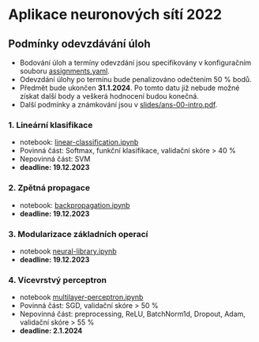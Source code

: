 Aplikace neuronových sítí 2022
==============================


Podmínky odevzdávání úloh
-------------------------

- Bodování úloh a termíny odevzdání jsou specifikovány v konfiguračním souboru [assignments.yaml](assignments.yaml).
- Odevzdání úlohy po termínu bude penalizováno odečtením 50 % bodů.
- Předmět bude ukončen **31.1.2024**. Po tomto datu již nebude možné získat další body a veškerá hodnocení budou konečná.
- Další podmínky a známkování jsou v [slides/ans-00-intro.pdf](slides/ans-00-intro.pdf).


### 1. Lineární klasifikace
  - notebook: [linear-classification.ipynb](assignments/linear-classification.ipynb)
  - Povinná část: Softmax, funkční klasifikace, validační skóre > 40 %
  - Nepovinná část: SVM
  - **deadline: 19.12.2023**

### 2. Zpětná propagace
  - notebook: [backpropagation.ipynb](assignments/backpropagation.ipynb)
  - **deadline: 19.12.2023**

### 3. Modularizace základních operací
  - notebook [neural-library.ipynb](assignments/neural-library.ipynb)
  - **deadline: 19.12.2023**

### 4. Vícevrstvý perceptron
  - notebook [multilayer-perceptron.ipynb](assignments/multilayer-perceptron.ipynb)
  - Povinná část: SGD, validační skóre > 50 %
  - Nepovinná část: preprocessing, ReLU, BatchNorm1d, Dropout, Adam, validační skóre > 55 %
  - **deadline: 2.1.2024**
